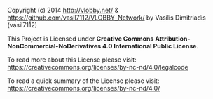 Copyright (c) 2014 http://vlobby.net/ & https://github.com/vasil7112/VLOBBY_Network/ by Vasilis Dimitriadis (vasil7112)

This Project is Licensed under **Creative Commons Attribution-NonCommercial-NoDerivatives 4.0 International Public License**.

To read more about this License please visit: https://creativecommons.org/licenses/by-nc-nd/4.0/legalcode

To read a quick summary of the License please visit: https://creativecommons.org/licenses/by-nc-nd/4.0/
